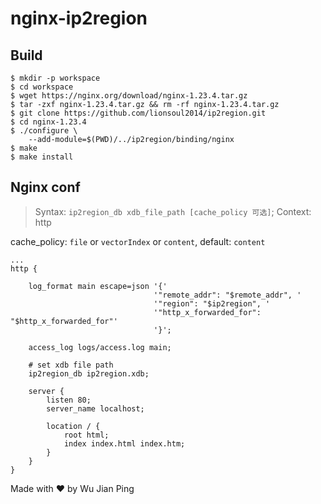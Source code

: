 # nginx-ip2region

## Build

```shell
$ mkdir -p workspace
$ cd workspace
$ wget https://nginx.org/download/nginx-1.23.4.tar.gz
$ tar -zxf nginx-1.23.4.tar.gz && rm -rf nginx-1.23.4.tar.gz
$ git clone https://github.com/lionsoul2014/ip2region.git
$ cd nginx-1.23.4
$ ./configure \
    --add-module=$(PWD)/../ip2region/binding/nginx
$ make
$ make install
```

## Nginx conf

> Syntax:  `ip2region_db xdb_file_path [cache_policy 可选]`;
> Context: http

cache_policy: `file` or `vectorIndex` or `content`, default: `content`

```nginx
...
http {

    log_format main escape=json '{'
                                '"remote_addr": "$remote_addr", '
                                '"region": "$ip2region", '
                                '"http_x_forwarded_for": "$http_x_forwarded_for"'
                                '}';

    access_log logs/access.log main;

    # set xdb file path
    ip2region_db ip2region.xdb;

    server {
        listen 80;
        server_name localhost;

        location / {
            root html;
            index index.html index.htm;
        }
    }
}

```

Made with ♥ by Wu Jian Ping
